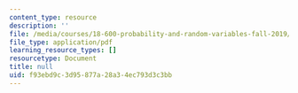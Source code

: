 ```yaml
---
content_type: resource
description: ''
file: /media/courses/18-600-probability-and-random-variables-fall-2019/f93ebd9c3d95877a28a34ec793d3c3bb_MIT18_600F19_lec2.pdf
file_type: application/pdf
learning_resource_types: []
resourcetype: Document
title: null
uid: f93ebd9c-3d95-877a-28a3-4ec793d3c3bb
---
```

